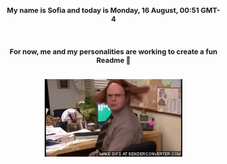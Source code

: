 


<div align="center">
<h3 >My name is Sofia and today is Monday, 16 August, 00:51 GMT-4</h3><br>
<h3 >For now, me and my personalities are working to create a fun Readme 👋
</h3><br>
<img src='img/dwight.gif' alt='working...'/>
</div>
